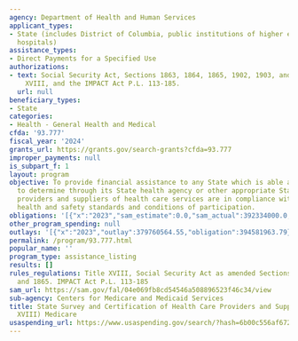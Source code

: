 ```yaml
---
agency: Department of Health and Human Services
applicant_types:
- State (includes District of Columbia, public institutions of higher education and
  hospitals)
assistance_types:
- Direct Payments for a Specified Use
authorizations:
- text: Social Security Act, Sections 1863, 1864, 1865, 1902, 1903, and 1919, Title
    XVIII, and the IMPACT Act P.L. 113-185.
  url: null
beneficiary_types:
- State
categories:
- Health - General Health and Medical
cfda: '93.777'
fiscal_year: '2024'
grants_url: https://grants.gov/search-grants?cfda=93.777
improper_payments: null
is_subpart_f: 1
layout: program
objective: To provide financial assistance to any State which is able and willing
  to determine through its State health agency or other appropriate State agency that
  providers and suppliers of health care services are in compliance with Federal regulatory
  health and safety standards and conditions of participation.
obligations: '[{"x":"2023","sam_estimate":0.0,"sam_actual":392334000.0,"usa_spending_actual":376213042.84},{"x":"2024","sam_estimate":0.0,"sam_actual":417334000.0,"usa_spending_actual":392422429.65},{"x":"2025","sam_estimate":0.0,"sam_actual":492334000.0,"usa_spending_actual":271805964.32}]'
other_program_spending: null
outlays: '[{"x":"2023","outlay":379760564.55,"obligation":394581963.79},{"x":"2024","outlay":359023351.75,"obligation":378334696.84},{"x":"2025","outlay":162221309.76,"obligation":287917595.0}]'
permalink: /program/93.777.html
popular_name: ''
program_type: assistance_listing
results: []
rules_regulations: Title XVIII, Social Security Act as amended Sections 1863, 1864
  and 1865. IMPACT Act P.L. 113-185
sam_url: https://sam.gov/fal/04e069fb8cd54546a508896523f46c34/view
sub-agency: Centers for Medicare and Medicaid Services
title: State Survey and Certification of Health Care Providers and Suppliers (Title
  XVIII) Medicare
usaspending_url: https://www.usaspending.gov/search/?hash=6b00c556af67294d3018c4d738fadb33
---
```


